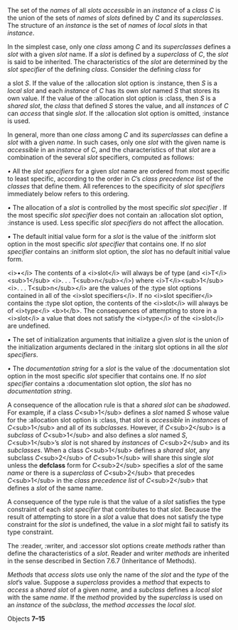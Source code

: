 

The set of the *names* of all *slots accessible* in an *instance* of a *class C* is the union of the sets of *names* of *slots* defined by *C* and its *superclasses*. The structure of an *instance* is the set of *names* of *local slots* in that *instance*. 

In the simplest case, only one *class* among *C* and its *superclasses* defines a *slot* with a given *slot* name. If a *slot* is defined by a *superclass* of *C*, the *slot* is said to be inherited. The characteristics of the *slot* are determined by the *slot specifier* of the defining *class*. Consider the defining *class* for 

a slot *S*. If the value of the :allocation slot option is :instance, then *S* is a *local slot* and each *instance* of *C* has its own *slot* named *S* that stores its own value. If the value of the :allocation slot option is :class, then *S* is a *shared slot*, the *class* that defined *S* stores the value, and all *instances* of *C* can *access* that single *slot*. If the :allocation slot option is omitted, :instance is used. 

In general, more than one *class* among *C* and its *superclasses* can define a *slot* with a given *name*. In such cases, only one *slot* with the given name is *accessible* in an *instance* of *C*, and the characteristics of that *slot* are a combination of the several *slot* specifiers, computed as follows: 



 

 

*•* All the *slot specifiers* for a given *slot* name are ordered from most specific to least specific, according to the order in *C*’s *class precedence list* of the *classes* that define them. All references to the specificity of *slot specifiers* immediately below refers to this ordering. 

*•* The allocation of a *slot* is controlled by the most specific *slot specifier* . If the most specific *slot specifier* does not contain an :allocation slot option, :instance is used. Less specific *slot specifiers* do not affect the allocation. 

*•* The default initial value form for a *slot* is the value of the :initform slot option in the most specific *slot specifier* that contains one. If no *slot specifier* contains an :initform slot option, the *slot* has no default initial value form. 

\<i\>•\</i\> The contents of a \<i\>slot\</i\> will always be of type (and \<i\>T\</i\>\<sub\>1\</sub\> \<i\>. . . T\<sub\>n\</sub\>\</i\>) where \<i\>T\</i\>\<sub\>1\</sub\> \<i\>. . . T\<sub\>n\</sub\>\</i\> are the values of the :type slot options contained in all of the \<i\>slot specifiers\</i\>. If no \<i\>slot specifier\</i\> contains the :type slot option, the contents of the \<i\>slot\</i\> will always be of \<i\>type\</i\> \<b\>t\</b\>. The consequences of attempting to store in a \<i\>slot\</i\> a value that does not satisfy the \<i\>type\</i\> of the \<i\>slot\</i\> are undefined. 

*•* The set of initialization arguments that initialize a given *slot* is the union of the initialization arguments declared in the :initarg slot options in all the *slot specifiers*. 

*•* The *documentation string* for a *slot* is the value of the :documentation slot option in the most specific *slot* specifier that contains one. If no *slot specifier* contains a :documentation slot option, the *slot* has no *documentation string*. 

A consequence of the allocation rule is that a *shared slot* can be *shadowed*. For example, if a class *C*\<sub\>1\</sub\> defines a *slot* named *S* whose value for the :allocation slot option is :class, that *slot* is *accessible* in *instances* of *C*\<sub\>1\</sub\> and all of its *subclasses*. However, if *C*\<sub\>2\</sub\> is a *subclass* of *C*\<sub\>1\</sub\> and also defines a *slot* named *S*, *C*\<sub\>1\</sub\>’s *slot* is not shared by *instances* of *C*\<sub\>2\</sub\> and its *subclasses*. When a class *C*\<sub\>1\</sub\> defines a *shared slot*, any subclass *C*\<sub\>2\</sub\> of *C*\<sub\>1\</sub\> will share this single *slot* unless the **defclass** form for *C*\<sub\>2\</sub\> specifies a *slot* of the same *name* or there is a *superclass* of *C*\<sub\>2\</sub\> that precedes *C*\<sub\>1\</sub\> in the *class precedence list* of *C*\<sub\>2\</sub\> that defines a *slot* of the same name. 

A consequence of the type rule is that the value of a *slot* satisfies the type constraint of each *slot specifier* that contributes to that *slot*. Because the result of attempting to store in a *slot* a value that does not satisfy the type constraint for the *slot* is undefined, the value in a *slot* might fail to satisfy its type constraint. 

The :reader, :writer, and :accessor slot options create *methods* rather than define the characteristics of a *slot*. Reader and writer *methods* are inherited in the sense described in Section 7.6.7 (Inheritance of Methods). 

*Methods* that *access slots* use only the name of the *slot* and the *type* of the *slot*’s value. Suppose a *superclass* provides a *method* that expects to *access* a *shared slot* of a given *name*, and a *subclass* defines a *local slot* with the same *name*. If the *method* provided by the *superclass* is used on an *instance* of the *subclass*, the *method accesses* the *local slot*. 

Objects **7–15**

 

 

